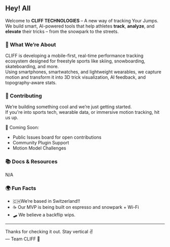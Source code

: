 
## Hey! All

Welcome to **CLIFF TECHNOLOGIES** – A new way of tracking Your Jumps.
We build smart, AI-powered tools that help athletes **track**, **analyze**, and **elevate** their tricks – from the snowpark to the streets.


### 🧠 What We’re About
CLIFF is developing a mobile-first, real-time performance tracking ecosystem designed for freestyle sports like skiing, snowboarding, skateboarding, and more.  
Using smartphones, smartwatches, and lightweight wearables, we capture motion and transform it into 3D trick visualization, AI feedback, and topography-aware stats.


### 🤝 Contributing
We’re building something cool and we’re just getting started.  
If you're into sports tech, wearable data, or immersive motion tracking, hit us up.

👾 Coming Soon:
- Public Issues board for open contributions  
- Community Plugin Support  
- Motion Model Challenges


### 📚 Docs & Resources
  N/A



### 🌍 Fun Facts
-  🇨🇭We’re based in Switzerland!!
- ☕ Our MVP is being built on espresso and snowpark + Wi-Fi  
- 🛹 We believe a backflip wips.

---

Thanks for checking it out. Stay vertical ✌️  
— Team CLIFF 🚀
